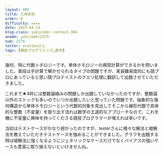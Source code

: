 ```yaml
---
layout: 404
title: 三角彩色
order: H
difficulty: ★★★★
date: 2023-04-14
blog-class: yukicoder-contest-384
aname: yukicoder2274
num: 2274
tester: ecotteaさん
tags: [競技プログラミング,数学]
---
```


<p>
幾何、特に代数トポロジーです。単体ホモロジーの典型計算ができるかを問いました。普段は手計算で解かせられるタイプの問題ですが、実装難易度的にも競プロにあっていると思い競プロテイストのクエリ処理に翻訳して出題させていただきました。
</p>
<p>
これまで★4枠には整数論絡みの問題しか出題していなかったのですが、整数論以外のストックも多いのでいつか出題したいと思っていた問題です。抽象的な幾何構造から単体ホモロジーという代数的対象を見出してそこから線形代数で具体的な整数（不変量）を取り出す流れは数学の王道的なアプローチなので、これを機に不変量に興味を持ってくださる競技プログラマーが増えれば幸いです。
</p>
<p>
当初はテストケースがかなり弱かったのですが、testerさんに様々な解法と嘘解法を教えていただきテストケースを強めることができました。グラフを出題する時は嘘解法に強くなるようにジェネリックなケースだけでなくバイアスの強いケースも豊富に取り揃えないといけませんね。
</p>
